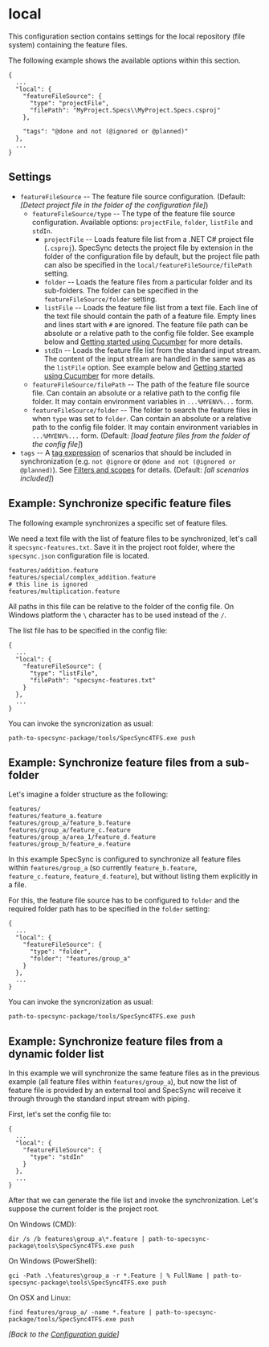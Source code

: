 # local

This configuration section contains settings for the local repository \(file system\) containing the feature files.

The following example shows the available options within this section.

```text
{
  ...
  "local": {
    "featureFileSource": {
      "type": "projectFile",
      "filePath": "MyProject.Specs\\MyProject.Specs.csproj"
    },

    "tags": "@done and not (@ignored or @planned)"
  },
  ...
}
```

## Settings

* `featureFileSource` -- The feature file source configuration. \(Default: _\[Detect project file in the folder of the configuration file\]_\) 
  * `featureFileSource/type` -- The type of the feature file source configuration. Available options: `projectFile`, `folder`, `listFile` and `stdIn`.
    * `projectFile` -- Loads feature file list from a .NET C\# project file \(`.csproj`\). SpecSync detects the project file by extension in the folder of the configuration file by default, but the project file path can also be specified in the `local/featureFileSource/filePath` setting.
    * `folder` -- Loads the feature files from a particular folder and its sub-folders. The folder can be specified in the `featureFileSource/folder` setting.
    * `listFile` -- Loads the feature file list from a text file. Each line of the text file should contain the path of a feature file. Empty lines and lines start with `#` are ignored. The feature file path can be absolute or a relative path to the config file folder. See example below and [Getting started using Cucumber](../getting-started/getting-started-cucumber.md) for more details.
    * `stdIn` -- Loads the feature file list from the standard input stream. The content of the input stream are handled in the same was as the `listFile` option. See example below and [Getting started using Cucumber](../getting-started/getting-started-cucumber.md) for more details. 
  * `featureFileSource/filePath` -- The path of the feature file source file. Can contain an absolute or a relative path to the config file folder. It may contain environment variables in `...%MYENV%...` form.
  * `featureFileSource/folder` -- The folder to search the feature files in when `type` was set to `folder`. Can contain an absolute or a relative path to the config file folder. It may contain environment variables in `...%MYENV%...` form. \(Default: _\[load feature files from the folder of the config file\]_\)
* `tags` -- A [tag expression](http://speclink.me/tagexpressions) of scenarios that should be included in synchronization \(e.g. `not @ignore` or `@done and not (@ignored or @planned)`\). See [Filters and scopes](../important-concepts/filters-and-scopes.md) for details. \(Default: _\[all scenarios included\]_\)

## Example: Synchronize specific feature files

The following example synchronizes a specific set of feature files.

We need a text file with the list of feature files to be synchronized, let's call it `specsync-features.txt`. Save it in the project root folder, where the `specsync.json` configuration file is located.

```text
features/addition.feature
features/special/complex_addition.feature
# this line is ignored
features/multiplication.feature
```

All paths in this file can be relative to the folder of the config file. On Windows platform the `\` character has to be used instead of the `/`.

The list file has to be specified in the config file:

```text
{
  ...
  "local": {
    "featureFileSource": {
      "type": "listFile",
      "filePath": "specsync-features.txt"
    }
  },
  ...
}
```

You can invoke the syncronization as usual:

```text
path-to-specsync-package/tools/SpecSync4TFS.exe push
```

## Example: Synchronize feature files from a sub-folder

Let's imagine a folder structure as the following:

```text
features/
features/feature_a.feature
features/group_a/feature_b.feature
features/group_a/feature_c.feature
features/group_a/area_1/feature_d.feature
features/group_b/feature_e.feature
```

In this example SpecSync is configured to synchronize all feature files within `features/group_a` \(so currently `feature_b.feature`, `feature_c.feature`, `feature_d.feature`\), but without listing them explicitly in a file.

For this, the feature file source has to be configured to `folder` and the required folder path has to be specified in the `folder` setting:

```text
{
  ...
  "local": {
    "featureFileSource": {
      "type": "folder",
      "folder": "features/group_a"
    }
  },
  ...
}
```

You can invoke the syncronization as usual:

```text
path-to-specsync-package/tools/SpecSync4TFS.exe push
```

## Example: Synchronize feature files from a dynamic folder list

In this example we will synchronize the same feature files as in the previous example \(all feature files within `features/group_a`\), but now the list of feature file is provided by an external tool and SpecSync will receive it through through the standard input stream with piping.

First, let's set the config file to:

```text
{
  ...
  "local": {
    "featureFileSource": {
      "type": "stdIn"
    }
  },
  ...
}
```

After that we can generate the file list and invoke the synchronization. Let's suppose the current folder is the project root.

On Windows \(CMD\):

```text
dir /s /b features\group_a\*.feature | path-to-specsync-package\tools\SpecSync4TFS.exe push
```

On Windows \(PowerShell\):

```text
gci -Path .\features\group_a -r *.Feature | % FullName | path-to-specsync-package\tools\SpecSync4TFS.exe push
```

On OSX and Linux:

```text
find features/group_a/ -name *.feature | path-to-specsync-package/tools/SpecSync4TFS.exe push
```

_\[Back to the_ [_Configuration guide_](./)_\]_

